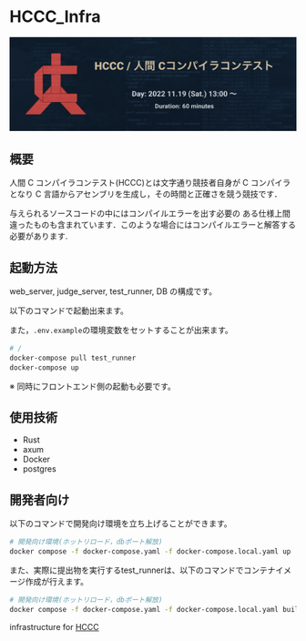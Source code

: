 # HCCC_Infra

![Logo](/Logo.png)

## 概要

人間 C コンパイラコンテスト(HCCC)とは文字通り競技者自身が C コンパイラとなり C 言語からアセンブリを生成し，その時間と正確さを競う競技です．

与えられるソースコードの中にはコンパイルエラーを出す必要の ある仕様上間違ったものも含まれています．このような場合にはコンパイルエラーと解答する必要があります.

## 起動方法

web_server, judge_server, test_runner, DB の構成です。

以下のコマンドで起動出来ます。

また，`.env.example`の環境変数をセットすることが出来ます。

```bash
# /
docker-compose pull test_runner
docker-compose up
```

※ 同時にフロントエンド側の起動も必要です。

## 使用技術

- Rust
- axum
- Docker
- postgres

## 開発者向け
以下のコマンドで開発向け環境を立ち上げることができます。

```bash
# 開発向け環境(ホットリロード，dbポート解放)
docker compose -f docker-compose.yaml -f docker-compose.local.yaml up
```

また、実際に提出物を実行するtest_runnerは、以下のコマンドでコンテナイメージ作成が行えます。

```bash
# 開発向け環境(ホットリロード，dbポート解放)
docker compose -f docker-compose.yaml -f docker-compose.local.yaml build test_runner
```

infrastructure for [HCCC](https://github.com/Alignof/Human_C_Compiler_Contest)
